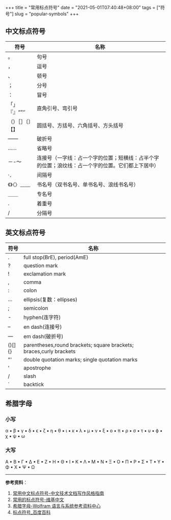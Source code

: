 +++
title = "常用标点符号"
date = "2021-05-01T07:40:48+08:00"
tags = ["符号"]
slug = "popular-symbols"
+++

## 中文标点符号

 符号 | 名称
 --- | ---
。| 句号
，| 逗号
、| 顿号
；| 分号
：| 冒号
「」『』“”‘’| 直角引号、弯引号
（）［］〔〕【】| 圆括号、方括号、六角括号、方头括号
——| 破折号
……| 省略号
－-～| 连接号（一字线：占一个字的位置；短横线：占半个字的位置；浪纹线：占一个字的位置。它们都上下居中）
·．| 间隔号
《》〈〉﹏﹏| 书名号（双书名号、单书名号、浪线书名号）
＿＿| 专名号
.| 着重号
/|分隔号

## 英文标点符号

 符号 | 名称
 --- | ---
.|full stop(BrE), period(AmE)
?|question mark
!|exclamation mark
,|comma
:|colon
…|ellipsis(复数：ellipses)
;|semicolon
-|hyphen(连字符)
–|en dash(连接号)
—|em dash(破折号)
()[]{}|parentheses,round brackets; square brackets; braces,curly brackets
"'|double quotation marks; single quotation marks
'|apostrophe
/|slash
`|backtick

## 希腊字母

### 小写

α ▪  β ▪  γ ▪  δ ▪  ϵ ▪  ζ ▪  η ▪  θ ▪  ι ▪  κ ▪  λ ▪  μ ▪  ν ▪  ξ ▪  ο ▪  π ▪  ρ ▪  σ ▪  τ ▪  υ ▪  ϕ ▪  χ ▪  ψ ▪  ω

### 大写

Α ▪  Β ▪  Γ ▪  Δ ▪  Ε ▪  Ζ ▪  Η ▪  Θ ▪  Ι ▪  Κ ▪  Λ ▪  Μ ▪  Ν ▪  Ξ ▪  Ο ▪  Π ▪  Ρ ▪  Σ ▪  Τ ▪  Υ ▪  Φ ▪  Χ ▪  Ψ ▪  Ω

---

**参考资料**：

1. [常用中文标点符号-中文技术文档写作风格指南](https://zh-style-guide.readthedocs.io/zh_CN/latest/%E6%A0%87%E7%82%B9%E7%AC%A6%E5%8F%B7/%E5%B8%B8%E7%94%A8%E4%B8%AD%E6%96%87%E6%A0%87%E7%82%B9%E7%AC%A6%E5%8F%B7.html)
2. [常用的标点符号-维基中文](https://zh.wikipedia.org/wiki/%E6%A0%87%E7%82%B9%E7%AC%A6%E5%8F%B7#%E5%B8%B8%E7%94%A8%E7%9A%84%E6%A0%87%E7%82%B9%E7%AC%A6%E5%8F%B7)
3. [希腊字母-Wolfram 语言与系统参考资料中心](https://reference.wolframcloud.com/language/guide/GreekLetters.html.zh)
4. [标点符号_百度百科](https://baike.baidu.com/item/%E6%A0%87%E7%82%B9%E7%AC%A6%E5%8F%B7)
